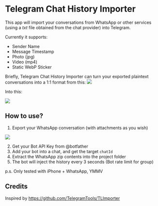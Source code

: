 # Telegram Chat History Importer
This app will import your conversations from WhatsApp or other services (using a _txt_ file obtained from the chat provider) into Telegram.

Currently it supports:
* Sender Name
* Message Timestamp
* Photo (jpg)
* Video (mp4)
* Static WebP Sticker

Briefly, Telegram Chat History Importer can turn your exported plaintext conversations into a 1:1 format from this:
![](/blob/a47f212e1afaf960085f252acf77a61185e822f6/Tutorial/chatlog.png)

Into this:

![](/blob/a47f212e1afaf960085f252acf77a61185e822f6/Tutorial/result.gif)

## How to use?
1. Export your WhatsApp conversation (with attachments as you wish)

![](/blob/a47f212e1afaf960085f252acf77a61185e822f6/Tutorial/export-whatsapp-chat.jpg)

2. Get your Bot API Key from @botfather
3. Add your bot into a chat, and get the target `chatId`
4. Extract the WhatsApp zip contents into the project folder
5. The bot will inject the history every 3 seconds (Bot rate limit for group)

p.s. Only tested with iPhone + WhatsApp, YMMV

## Credits
Inspired by https://github.com/TelegramTools/TLImporter
